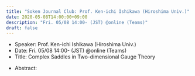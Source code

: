 ```yaml
---
title: "Soken Journal Club: Prof. Ken-ichi Ishikawa (Hiroshima Univ.)"
date: 2020-05-08T14:00:00+09:00
description: "Fri. 05/08 14:00- (JST) @online (Teams)"
draft: false
---
```


- Speaker:
Prof. Ken-ichi Ishikawa (Hiroshima Univ.)
- Date:
Fri. 05/08 14:00- (JST) @online (Teams)
- Title:
Complex Saddles in Two-dimensional Gauge Theory

<!--more-->

- Abstract:

